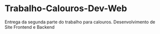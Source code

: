 # Trabalho-Calouros-Dev-Web
Entrega da segunda parte do trabalho para calouros. Desenvolvimento de Site Frontend e Backend
